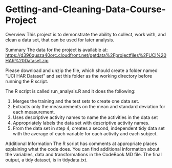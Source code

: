 # Getting-and-Cleaning-Data-Course-Project
Overview
This project is to demonstrate the ability to collect, work with, and clean a data set, that can be used for later analysis.

Summary
The data for the project is available at: https://d396qusza40orc.cloudfront.net/getdata%2Fprojectfiles%2FUCI%20HAR%20Dataset.zip

Please download and unzip the file, which should create a folder named “UCI HAR Dataset” and set this folder as the working directory before running the R script.

The R script is called run_analysis.R and it does the following:

1. Merges the training and the test sets to create one data set.
2. Extracts only the measurements on the mean and standard deviation for each measurement.
3. Uses descriptive activity names to name the activities in the data set
4. Appropriately labels the data set with descriptive activity names.
5. From the data set in step 4, creates a second, independent tidy data set with the average of each variable for each activity and each subject.

Additional Information
The R script has comments at appropriate places explaining what the code does.
You can find additional information about the variables, data and transformations in the CodeBook.MD file.
The final output, a tidy dataset, is in tidydata.txt. 
